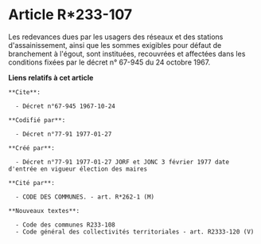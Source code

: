 # Article R*233-107

Les redevances dues par les usagers des réseaux et des stations d'assainissement, ainsi que les sommes exigibles pour défaut
de branchement à l'égout, sont instituées, recouvrées et affectées dans les conditions fixées par le décret n° 67-945 du 24
octobre 1967.

**Liens relatifs à cet article**

	**Cite**:

	  - Décret n°67-945 1967-10-24

	**Codifié par**:

	  - Décret n°77-91 1977-01-27

	**Créé par**:

	  - Décret n°77-91 1977-01-27 JORF et JONC 3 février 1977 date d'entrée en vigueur élection des maires

	**Cité par**:

	  - CODE DES COMMUNES. - art. R*262-1 (M)

	**Nouveaux textes**:

	  - Code des communes R233-108
	  - Code général des collectivités territoriales - art. R2333-120 (V)
